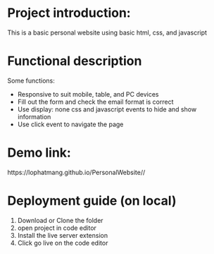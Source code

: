 <h1>Project introduction:</h1>
<p>This is a basic personal website using basic html, css, and javascript</p>
<h1>Functional description</h1> 
<p>Some functions:</p>
<ul>
  <li> Responsive to suit mobile, table, and PC devices</il>
  <li> Fill out the form and check the email format is correct</il>
  <li> Use display: none css and javascript events to hide and show information</il>
  <li> Use click event to navigate the page</il>
 
</ul>
<h1>Demo link: </h1>
<p>https://lophatmang.github.io/PersonalWebsite//</p>
<h1>Deployment guide (on local)</h1>
<ol>
  <li>Download or Clone the folder</li>
  <li>open project in code editor </li>
  <li>Install the live server extension</li>
  <li>Click go live on the code editor</li>
</ol>
